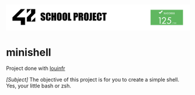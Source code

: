 ![42](img/42Project.png "42")

# minishell

Project done with [louinfr](https://github.com/louisnfr)

*[Subject]* The objective of this project is for you to create a simple shell. Yes, your
little bash or zsh.
